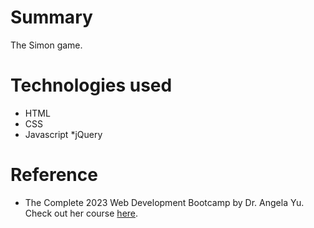 # Summary
The Simon game.

# Technologies used
* HTML
* CSS
* Javascript
  *jQuery

# Reference 
* The Complete 2023 Web Development Bootcamp by Dr. Angela Yu. Check out her course [here](https://www.udemy.com/course/the-complete-web-development-bootcamp/).
